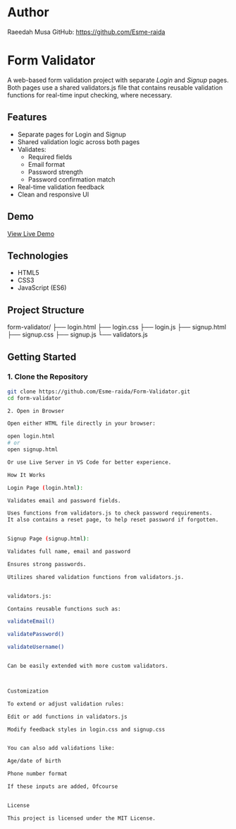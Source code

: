 # Author
Raeedah Musa
GitHub: https://github.com/Esme-raida

# Form Validator

A web-based form validation project with separate *Login* and *Signup* pages.
Both pages use a shared validators.js file that contains reusable validation functions for real-time input checking, where necessary.

## Features

- Separate pages for Login and Signup
- Shared validation logic across both pages
- Validates:
  - Required fields
  - Email format
  - Password strength
  - Password confirmation match
- Real-time validation feedback
- Clean and responsive UI

## Demo
[View Live Demo](#)
## Technologies

- HTML5  
- CSS3  
- JavaScript (ES6)

## Project Structure

form-validator/ ├── login.html ├── login.css ├── login.js ├── signup.html ├── signup.css ├── signup.js └── validators.js

## Getting Started

### 1. Clone the Repository

```bash
git clone https://github.com/Esme-raida/Form-Validator.git
cd form-validator

2. Open in Browser

Open either HTML file directly in your browser:

open login.html
# or
open signup.html

Or use Live Server in VS Code for better experience.

How It Works

Login Page (login.html):

Validates email and password fields.

Uses functions from validators.js to check password requirements.
It also contains a reset page, to help reset password if forgotten.


Signup Page (signup.html):

Validates full name, email and password

Ensures strong passwords.

Utilizes shared validation functions from validators.js.


validators.js:

Contains reusable functions such as:

validateEmail()

validatePassword()

validateUsername()


Can be easily extended with more custom validators.



Customization

To extend or adjust validation rules:

Edit or add functions in validators.js

Modify feedback styles in login.css and signup.css


You can also add validations like:

Age/date of birth

Phone number format

If these inputs are added, Ofcourse


License

This project is licensed under the MIT License.

